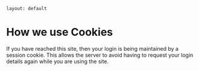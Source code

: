 ````
layout: default
````

How we use Cookies
===================

If you have reached this site, then your login is being maintained by a session cookie. This allows the server to avoid having to request your login details again while you are using the site.


